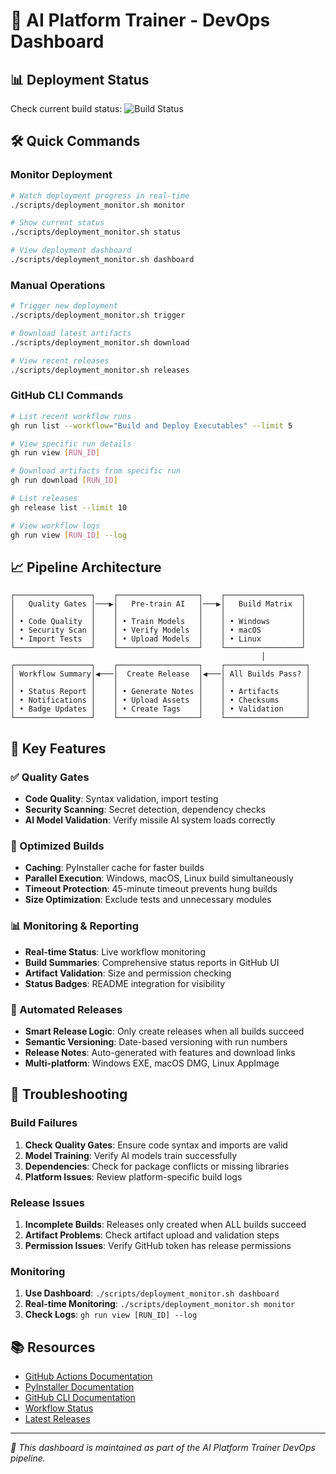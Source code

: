 # 🚀 AI Platform Trainer - DevOps Dashboard

## 📊 Deployment Status

Check current build status: ![Build Status](https://github.com/life423/ai-platform-trainer/actions/workflows/deploy.yml/badge.svg)

## 🛠️ Quick Commands

### Monitor Deployment
```bash
# Watch deployment progress in real-time
./scripts/deployment_monitor.sh monitor

# Show current status
./scripts/deployment_monitor.sh status

# View deployment dashboard
./scripts/deployment_monitor.sh dashboard
```

### Manual Operations
```bash
# Trigger new deployment
./scripts/deployment_monitor.sh trigger

# Download latest artifacts
./scripts/deployment_monitor.sh download

# View recent releases
./scripts/deployment_monitor.sh releases
```

### GitHub CLI Commands
```bash
# List recent workflow runs
gh run list --workflow="Build and Deploy Executables" --limit 5

# View specific run details
gh run view [RUN_ID]

# Download artifacts from specific run
gh run download [RUN_ID]

# List releases
gh release list --limit 10

# View workflow logs
gh run view [RUN_ID] --log
```

## 📈 Pipeline Architecture

```
┌─────────────────┐    ┌──────────────────┐    ┌─────────────────┐
│   Quality Gates │───▶│   Pre-train AI   │───▶│   Build Matrix  │
│                 │    │                  │    │                 │
│ • Code Quality  │    │ • Train Models   │    │ • Windows       │
│ • Security Scan │    │ • Verify Models  │    │ • macOS         │
│ • Import Tests  │    │ • Upload Models  │    │ • Linux         │
└─────────────────┘    └──────────────────┘    └─────────────────┘
                                                        │
┌─────────────────┐    ┌──────────────────┐    ┌──────────────────┐
│ Workflow Summary│◀───│  Create Release  │◀───│ All Builds Pass? │
│                 │    │                  │    │                  │
│ • Status Report │    │ • Generate Notes │    │ • Artifacts      │
│ • Notifications │    │ • Upload Assets  │    │ • Checksums      │
│ • Badge Updates │    │ • Create Tags    │    │ • Validation     │
└─────────────────┘    └──────────────────┘    └──────────────────┘
```

## 🎯 Key Features

### ✅ Quality Gates
- **Code Quality**: Syntax validation, import testing
- **Security Scanning**: Secret detection, dependency checks  
- **AI Model Validation**: Verify missile AI system loads correctly

### 🚀 Optimized Builds
- **Caching**: PyInstaller cache for faster builds
- **Parallel Execution**: Windows, macOS, Linux build simultaneously
- **Timeout Protection**: 45-minute timeout prevents hung builds
- **Size Optimization**: Exclude tests and unnecessary modules

### 📊 Monitoring & Reporting
- **Real-time Status**: Live workflow monitoring
- **Build Summaries**: Comprehensive status reports in GitHub UI
- **Artifact Validation**: Size and permission checking
- **Status Badges**: README integration for visibility

### 🎁 Automated Releases
- **Smart Release Logic**: Only create releases when all builds succeed
- **Semantic Versioning**: Date-based versioning with run numbers
- **Release Notes**: Auto-generated with features and download links
- **Multi-platform**: Windows EXE, macOS DMG, Linux AppImage

## 🔧 Troubleshooting

### Build Failures
1. **Check Quality Gates**: Ensure code syntax and imports are valid
2. **Model Training**: Verify AI models train successfully 
3. **Dependencies**: Check for package conflicts or missing libraries
4. **Platform Issues**: Review platform-specific build logs

### Release Issues  
1. **Incomplete Builds**: Releases only created when ALL builds succeed
2. **Artifact Problems**: Check artifact upload and validation steps
3. **Permission Issues**: Verify GitHub token has release permissions

### Monitoring
1. **Use Dashboard**: `./scripts/deployment_monitor.sh dashboard`
2. **Real-time Monitoring**: `./scripts/deployment_monitor.sh monitor`
3. **Check Logs**: `gh run view [RUN_ID] --log`

## 📚 Resources

- [GitHub Actions Documentation](https://docs.github.com/en/actions)
- [PyInstaller Documentation](https://pyinstaller.readthedocs.io/)
- [GitHub CLI Documentation](https://cli.github.com/manual/)
- [Workflow Status](https://github.com/life423/ai-platform-trainer/actions)
- [Latest Releases](https://github.com/life423/ai-platform-trainer/releases)

---

*🤖 This dashboard is maintained as part of the AI Platform Trainer DevOps pipeline.*